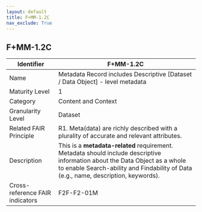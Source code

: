 ```yaml
---
layout: default
title: F+MM-1.2C
nav_exclude: True
---
```


## F+MM-1.2C

| Identifier | F+MM-1.2C |
| ---------- | ----------|
| Name | Metadata Record includes Descriptive \[Dataset / Data Object\] - level metadata  |
| Maturity Level | 1 |
| Category | Content and Context |
| Granularity Level | Dataset |
| Related FAIR Principle | R1. Meta(data) are richly described with a plurality of accurate and relevant attributes. |
| Description | This is a **metadata-related** requirement. Metadata should include descriptive information about the Data Object as a whole to enable Search-ability and Findability of Data (e.g., name, description, keywords). |
| Cross-reference FAIR indicators | F2F-F2-01M |
